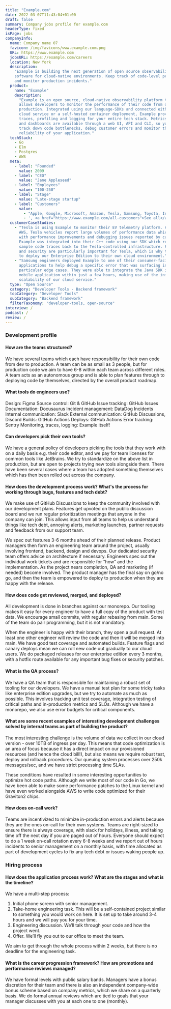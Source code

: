 ```yaml
---
title: "Example.com"
date: 2022-03-07T11:43:04+01:00
draft: false
summary: Company jobs profile for example.com
headerType: fixed
isPage: jobs
companyInfo:
  name: Company name 07
  favicon: /img/favicons/www.example.com.png
  URL: https://www.example.com
  jobsURL: https://example.com/careers
  location: New York
  description:
    "Example is building the next generation of open source observability
    software for cloud-native environments. Keep track of code-level performance
    and monitor production incidents."
  product:
    name: "Example"
    description:
      "Example is an open source, cloud-native observability platform that
      allows developers to monitor the performance of their code from dev to
      production. Integrated using our language-SDKs and connected either to our
      cloud service or a self-hosted container deployment, Example provides
      traces, profiling and logging for your entire tech stack. Metrics, alerts
      and dashboards are available through a web UI, API and CLI, so you can
      track down code bottlenecks, debug customer errors and monitor the
      reliability of your application."
  techStack:
    - Go
    - Elm
    - Postgres
    - AWS
  meta:
    - label: "Founded"
      value: 2009
    - label: "CEO"
      value: "Jane Appleseed"
    - label: "Employees"
      value: "100-250"
    - label: "Stage"
      value: "Late-stage startup"
    - label: "Customers"
      value:
        - "Apple, Google, Microsoft, Amazon, Tesla, Samsung, Toyota, Intel."
        - ', <a href="https://www.example.com/all-customers">See all</a>'
  customerCaseStudies:
    - "Tesla is using Example to monitor their EV telemetry platform. Hosted on
      AWS, Tesla vehicles report large volumes of performance data which helps
      with performance improvements and debugging issues reported by customers.
      Example was integrated into their C++ code using our SDK which reports
      sample code traces back to the Tesla-controlled infrastructure. Privacy
      and security are particularly important for Tesla, which is why they opted
      to deploy our Enterprise Edition to their own cloud environment."
    - "Samsung engineers deployed Example to one of their consumer-facing
      applications to help debug a specific error that was surfacing in
      particular edge cases. They were able to integrate the Java SDK into their
      mobile application within just a few hours, making use of the infinite
      scalability of our cloud service."
  type: "Open Source"
  category: "Developer Tools - Backend framework"
  topCategory: "Developer Tools"
  subCategory: "Backend framework"
  filterTaxonomy: "developer-tools, open-source"
interview: /
podcast: /
review: /
---
```


### Development profile

#### How are the teams structured?

We have several teams which each have responsibility for their own code from dev
to production. A team can be as small as 3 people, but for production code we
aim to have 6-8 within each team across different roles. A team acts as an
autonomous group and is able to plan features through to deploying code by
themselves, directed by the overall product roadmap.

#### What tools do engineers use?

Design: Figma Source control: Git & GitHub Issue tracking: GitHub Issues
Documentation: Docusaurus Incident management: DataDog Incidents Internal
communication: Slack External communication: GitHub Discussions, Discord Builds:
GitHub Actions Deploys: GitHub Actions Error tracking: Sentry Monitoring,
traces, logging: Example itself!

#### Can developers pick their own tools?

We have a general policy of developers picking the tools that they work with on
a daily basis e.g. their code editor, and we pay for team licenses for common
tools like JetBrains. We try to standardize on the above list in production, but
are open to projects trying new tools alongside them. There have been several
cases where a team has adopted something themselves which has then been rolled
out across the company.

#### How does the development process work? What's the process for working through bugs, features and tech debt?

We make use of GitHub Discussions to keep the community involved with our
development plans. Features get upvoted on the public discussion board and we
run regular prioritization meetings that anyone in the company can join. This
allows input from all teams to help us understand things like tech debt,
annoying alerts, marketing launches, partner requests and feedback from our
support team.

We spec out features 3-6 months ahead of their planned release. Product managers
then form an engineering team around the project, usually involving frontend,
backend, design and devops. Our dedicated security team offers advice on
architecture if necessary. Engineers spec out the individual work tickets and
are responsible for “how” and the implementation. As the project nears
completion, QA and marketing (if needed) become involved. The product manager
has the final say on go/no go, and then the team is empowered to deploy to
production when they are happy with the release.

#### How does code get reviewed, merged, and deployed?

All development is done in branches against our monorepo. Our tooling makes it
easy for every engineer to have a full copy of the product with test data. We
encourage small commits, with regular rebasing from main. Some of the team do
pair programming, but it is not mandatory.

When the engineer is happy with their branch, they open a pull request. At least
one other engineer will review the code and then it will be merged into main. We
have good test coverage and automated builds. Feature flags and canary deploys
mean we can roll new code out gradually to our cloud users. We do packaged
releases for our enterprise edition every 3 months, with a hotfix route
available for any important bug fixes or security patches.

#### What is the QA process?

We have a QA team that is responsible for maintaining a robust set of tooling
for our developers. We have a manual test plan for some tricky tasks like
enterprise edition upgrades, but we try to automate as much as possible. This
involves tracking unit test coverage, integration testing of critical paths and
in-production metrics and SLOs. Although we have a monorepo, we also use error
budgets for critical components.

#### What are some recent examples of interesting development challenges solved by internal teams as part of building the product?

The most interesting challenge is the volume of data we collect in our cloud
version - over 10TB of ingress per day. This means that code optimization is an
area of focus because it has a direct impact on our provisioned resources (and
hence the cloud bill!), but also means we require robust test, deploy and
rollback procedures. Our queuing system processes over 250k messages/sec, and we
have strict processing time SLAs.

These conditions have resulted in some interesting opportunities to optimize hot
code paths. Although we write most of our code in Go, we have been able to make
some performance patches to the Linux kernel and have even worked alongside AWS
to write code optimized for their Graviton2 chips.

#### How does on-call work?

Teams are incentivized to minimize in-production errors and alerts because they
are the ones on-call for their own systems. Teams are right-sized to ensure
there is always coverage, with slack for holidays, illness, and taking time off
the next day if you are paged out of hours. Everyone should expect to do a 1
week on-call rotation every 6-8 weeks and we report out of hours incidents to
senior management on a monthly basis, with time allocated as part of development
cycles to fix any tech debt or issues waking people up.

### Hiring process

#### How does the application process work? What are the stages and what is the timeline?

We have a multi-step process:

1. Initial phone screen with senior management.
2. Take-home engineering task. This will be a self-contained project similar to
   something you would work on here. It is set up to take around 3-4 hours and
   we will pay you for your time.
3. Engineering discussion. We’ll talk through your code and how the project
   went.
4. Offer. We’ll fly you out to our office to meet the team.

We aim to get through the whole process within 2 weeks, but there is no deadline
for the engineering task.

#### What is the career progression framework? How are promotions and performance reviews managed?

We have formal levels with public salary bands. Managers have a bonus discretion
for their team and there is also an independent company-wide bonus scheme based
on company metrics, which we share on a quarterly basis. We do formal annual
reviews which are tied to goals that your manager discusses with you at each one
to one (monthly).
